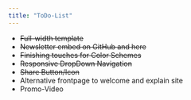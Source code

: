```yaml
---
title: "ToDo-List"
---
```

* <s>Full-width template</s>
* <s>Newsletter embed on GitHub and here</s>
* <s>Finishing touches for Color Schemes</s>
* <s>Responsive DropDown Navigation</s>
* <s>Share Button/Icon</s>
* Alternative frontpage to welcome and explain site
* Promo-Video
